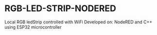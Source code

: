 # RGB-LED-STRIP-NODERED
 Local RGB ledStrip controlled with WiFi Developed on: NodeRED and C++ using ESP32 microcontroller
